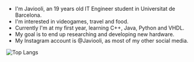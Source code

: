 - I'm Javiooli, an 19 years old IT Engineer student in Universitat de Barcelona.
- I'm interested in videogames, travel and food.
- Currently I'm at my first year, learning C++, Java, Python and VHDL.
- My goal is to end up researching and developing new hardware.
- My Instagram account is @Javiooli, as most of my other social media.


 ![Top Langs](https://github-readme-stats.vercel.app/api/top-langs/?username=Javiooli&theme=github_dark&hide=hlsl&layout=compact)

